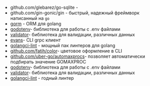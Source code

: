 
- github.com/glebarez/go-sqlite - 
- github.com/gin-gonic/gin - быстрый, надежный фреймворк написанный на `go`
- [gorm](https://github.com/go-gorm/gorm?tab=readme-ov-file) - ORM для golang
- [godotenv](https://github.com/joho/godotenv)- библиотека для работы с .env файлами
- [validator](https://github.com/go-playground/validator)- библиотека для валидации, различных данных
- [evans](https://github.com/ktr0731/evans)- CLI grpc клиент
- [golangci-lint](https://github.com/golangci/golangci-lint.git) - мощный пак линтеров для golang
- [github.com/fatih/color](https:///github.com/fatih/color)- цветовое оформление в CLI
- [github.com/uber-go/automaxprocs](https://github.com/uber-go/automaxprocs)- позволяет автоматически подбирать значение GOMAXPROC
- [godotenv](https://github.com/joho/godotenv)- библиотека для работы с .env файлами
- [validator](https://github.com/go-playground/validator)- библиотека для валидации, различных данных
- [golangci-lint](https://github.com/golangci/golangci-lint) - годный линтер